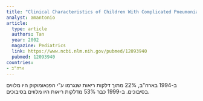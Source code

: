```yaml
---
title: "Clinical Characteristics of Children With Complicated Pneumonia Caused by Streptococcus pneumoniae"
analyst: amantonio
article:
  type: article
  authors: Tan
  year: 2002
  magazine: Pediatrics
  link: https://www.ncbi.nlm.nih.gov/pubmed/12093940
  pubmed: 12093940
countries:
- ארה"ב
---
```


ב-1994 בארה"ב, 22% מתוך דלקות ריאות שנגרמו ע"י הפנאומוקוק היו מלווים בסיבוכים. ב-1999 כבר 53% מדלקות ריאות היו מלווים בסיבוכים.
